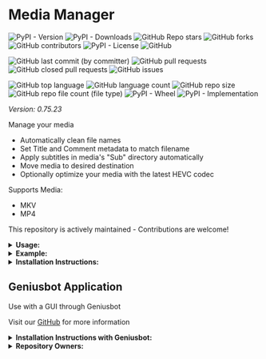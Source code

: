# Media Manager

![PyPI - Version](https://img.shields.io/pypi/v/media-manager)
![PyPI - Downloads](https://img.shields.io/pypi/dd/media-manager)
![GitHub Repo stars](https://img.shields.io/github/stars/Knuckles-Team/media-manager)
![GitHub forks](https://img.shields.io/github/forks/Knuckles-Team/media-manager)
![GitHub contributors](https://img.shields.io/github/contributors/Knuckles-Team/media-manager)
![PyPI - License](https://img.shields.io/pypi/l/media-manager)
![GitHub](https://img.shields.io/github/license/Knuckles-Team/media-manager)

![GitHub last commit (by committer)](https://img.shields.io/github/last-commit/Knuckles-Team/media-manager)
![GitHub pull requests](https://img.shields.io/github/issues-pr/Knuckles-Team/media-manager)
![GitHub closed pull requests](https://img.shields.io/github/issues-pr-closed/Knuckles-Team/media-manager)
![GitHub issues](https://img.shields.io/github/issues/Knuckles-Team/media-manager)

![GitHub top language](https://img.shields.io/github/languages/top/Knuckles-Team/media-manager)
![GitHub language count](https://img.shields.io/github/languages/count/Knuckles-Team/media-manager)
![GitHub repo size](https://img.shields.io/github/repo-size/Knuckles-Team/media-manager)
![GitHub repo file count (file type)](https://img.shields.io/github/directory-file-count/Knuckles-Team/media-manager)
![PyPI - Wheel](https://img.shields.io/pypi/wheel/media-manager)
![PyPI - Implementation](https://img.shields.io/pypi/implementation/media-manager)


*Version: 0.75.23*

Manage your media
- Automatically clean file names 
- Set Title and Comment metadata to match filename
- Apply subtitles in media's "Sub" directory automatically
- Move media to desired destination
- Optionally optimize your media with the latest HEVC codec

Supports Media:
- MKV
- MP4

This repository is actively maintained - Contributions are welcome!

<details>
  <summary><b>Usage:</b></summary>

| Short Flag | Long Flag         | Description                             |
|------------|-------------------|-----------------------------------------|
| -h         | --help            | See usage                               |
|            | --subtitle        | Apply Subtitle in local "Sub" directory |
|            | --optimize        | Optimize video for streaming in HEVC    |
|            | --media-directory | Move media to directory                 |
|            | --music-directory | Move music to directory                 |
|            | --tv-directory    | Move series to directory                |
| -d         | --directory       | Directory to scan for media             |
| -v         | --verbose         | Show Output of FFMPEG                   |

</details>

<details>
  <summary><b>Example:</b></summary>

```bash
media-manager -d "/home/User/Downloads" -m "/media/Movies" -t "/media/TV" -s
```
#### Before
> /home/User/Downloads/The.Lion.King.1993.1080p.[TheBay].YIFY/The.Lion.King.1993.1080p.[TheBay].YIFY.mp4 

#### After
> /media/The Lion King 1993 1080p/The Lion King 1993 1080p.mp4

</details>

<details>
  <summary><b>Installation Instructions:</b></summary>

Install Python Package

```bash
python -m pip install media-manager
```

</details>

## Geniusbot Application

Use with a GUI through Geniusbot

Visit our [GitHub](https://github.com/Knuckles-Team/geniusbot) for more information

<details>
  <summary><b>Installation Instructions with Geniusbot:</b></summary>

Install Python Package

```bash
python -m pip install geniusbot
```

</details>

<details>
  <summary><b>Repository Owners:</b></summary>


<img width="100%" height="180em" src="https://github-readme-stats.vercel.app/api?username=Knucklessg1&show_icons=true&hide_border=true&&count_private=true&include_all_commits=true" />

![GitHub followers](https://img.shields.io/github/followers/Knucklessg1)
![GitHub User's stars](https://img.shields.io/github/stars/Knucklessg1)
</details>
